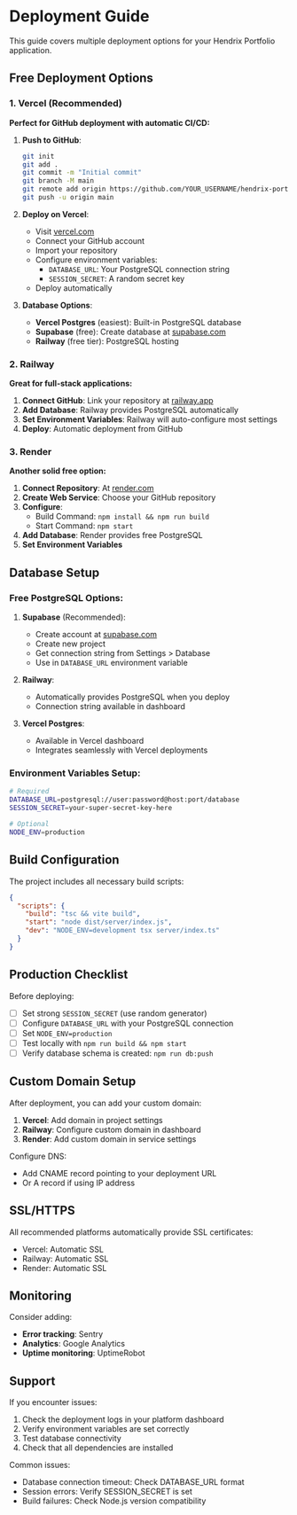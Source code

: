 # Deployment Guide

This guide covers multiple deployment options for your Hendrix Portfolio application.

## Free Deployment Options

### 1. Vercel (Recommended)

**Perfect for GitHub deployment with automatic CI/CD:**

1. **Push to GitHub**:
   ```bash
   git init
   git add .
   git commit -m "Initial commit"
   git branch -M main
   git remote add origin https://github.com/YOUR_USERNAME/hendrix-portfolio.git
   git push -u origin main
   ```

2. **Deploy on Vercel**:
   - Visit [vercel.com](https://vercel.com)
   - Connect your GitHub account
   - Import your repository
   - Configure environment variables:
     - `DATABASE_URL`: Your PostgreSQL connection string
     - `SESSION_SECRET`: A random secret key
   - Deploy automatically

3. **Database Options**:
   - **Vercel Postgres** (easiest): Built-in PostgreSQL database
   - **Supabase** (free): Create database at [supabase.com](https://supabase.com)
   - **Railway** (free tier): PostgreSQL hosting

### 2. Railway

**Great for full-stack applications:**

1. **Connect GitHub**: Link your repository at [railway.app](https://railway.app)
2. **Add Database**: Railway provides PostgreSQL automatically
3. **Set Environment Variables**: Railway will auto-configure most settings
4. **Deploy**: Automatic deployment from GitHub

### 3. Render

**Another solid free option:**

1. **Connect Repository**: At [render.com](https://render.com)
2. **Create Web Service**: Choose your GitHub repository
3. **Configure**:
   - Build Command: `npm install && npm run build`
   - Start Command: `npm start`
4. **Add Database**: Render provides free PostgreSQL
5. **Set Environment Variables**

## Database Setup

### Free PostgreSQL Options:

1. **Supabase** (Recommended):
   - Create account at [supabase.com](https://supabase.com)
   - Create new project
   - Get connection string from Settings > Database
   - Use in `DATABASE_URL` environment variable

2. **Railway**:
   - Automatically provides PostgreSQL when you deploy
   - Connection string available in dashboard

3. **Vercel Postgres**:
   - Available in Vercel dashboard
   - Integrates seamlessly with Vercel deployments

### Environment Variables Setup:

```bash
# Required
DATABASE_URL=postgresql://user:password@host:port/database
SESSION_SECRET=your-super-secret-key-here

# Optional
NODE_ENV=production
```

## Build Configuration

The project includes all necessary build scripts:

```json
{
  "scripts": {
    "build": "tsc && vite build",
    "start": "node dist/server/index.js",
    "dev": "NODE_ENV=development tsx server/index.ts"
  }
}
```

## Production Checklist

Before deploying:

- [ ] Set strong `SESSION_SECRET` (use random generator)
- [ ] Configure `DATABASE_URL` with your PostgreSQL connection
- [ ] Set `NODE_ENV=production`
- [ ] Test locally with `npm run build && npm start`
- [ ] Verify database schema is created: `npm run db:push`

## Custom Domain Setup

After deployment, you can add your custom domain:

1. **Vercel**: Add domain in project settings
2. **Railway**: Configure custom domain in dashboard
3. **Render**: Add custom domain in service settings

Configure DNS:
- Add CNAME record pointing to your deployment URL
- Or A record if using IP address

## SSL/HTTPS

All recommended platforms automatically provide SSL certificates:
- Vercel: Automatic SSL
- Railway: Automatic SSL
- Render: Automatic SSL

## Monitoring

Consider adding:
- **Error tracking**: Sentry
- **Analytics**: Google Analytics
- **Uptime monitoring**: UptimeRobot

## Support

If you encounter issues:
1. Check the deployment logs in your platform dashboard
2. Verify environment variables are set correctly
3. Test database connectivity
4. Check that all dependencies are installed

Common issues:
- Database connection timeout: Check DATABASE_URL format
- Session errors: Verify SESSION_SECRET is set
- Build failures: Check Node.js version compatibility